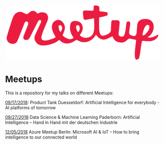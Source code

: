 ![alt text](https://github.com/marcelfranke/meetups/blob/master/meetup_logo.png)

# Meetups

This is a repository for my talks on different Meetups:

[09/17/2018](/2018/2018-09-17%20Product%20Tank%20Duesseldorf): Product Tank Duesseldorf: Artificial Intelligence for everybody - AI platforms of tomorrow

[09/27/2018](/2018/2018-09-27%20Data%20Science%20and%20Machine%20Learning%20Paderborn) Data Science & Machine Learning Paderborn: Artificial Intelligence – Hand in Hand mit der deutschen Industrie

[12/05/2018](/2018/2018-12-05%20Azure%20Meetup%20Berlin) Azure Meetup Berlin: Microsoft AI & IoT – How to bring intelligence to our connected world
